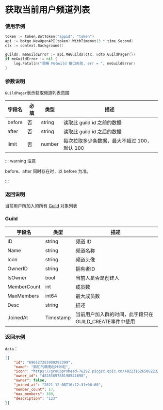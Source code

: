 # 获取当前用户频道列表

### 使用示例
``` go
token := token.BotToken("appid", "token")
api := botgo.NewOpenAPI(token).WithTimeout(3 * time.Second)
ctx := context.Background()

guilds, meGuildError := api.MeGuilds(ctx, &dto.GuildPager{})
if meGuildError != nil {
    log.Fatalln("调用 MeGuild 接口失败, err = ", meGuildError)
}
```

### 参数说明

`GuildPager`表示获取频道列表范围

|字段名	|必填	|类型	|描述 |
|------|------|----- |----|
|before	|否	|string	|读取此 guild id 之前的数据|
|after	|否	|string	|读取此 guild id 之后的数据|
|limit	|否	|number	|每次拉取多少条数据，最大不超过 100，默认 100|

::: warning 注意

before、after 同时存在时，以 before 为准。

:::

### 返回说明

当前用户所加入的所有 [Guild](#Guild) 对象列表

### Guild

| 字段名       | 类型    | 描述               |
| ------------ | ------- | ------------------ |
| ID           | string  | 频道 ID            |
| Name         | string  | 频道名称           |
| Icon         | string  | 频道头像           |
| OwnerID      | string  | 拥有者ID          |
| IsOwner      | bool | 当前人是否是创建人 |
| MemberCount  | int  | 成员数             |
| MaxMembers   | int64  | 最大成员数         |
| Desc         | string  | 描述               |
| JoinedAt     | Timestamp | 当前用户加入群的时间，此字段只在GUILD_CREATE事件中使用|

### 返回示例

`data`：

```json
[{
    "id": "696527283900292399",
    "name": "鹅们的萌宠啦咔咔啦",
    "icon": "https://groupprohead-76292.picgzc.qpic.cn/482231626508223/100?t=1626508224633",
    "owner_id": "4828365788198541698",
    "owner": false,
    "joined_at": "2021-12-08T16:12:31+08:00",
    "member_count": 17,
    "max_members": 300,
    "description": "123"
}]
```
